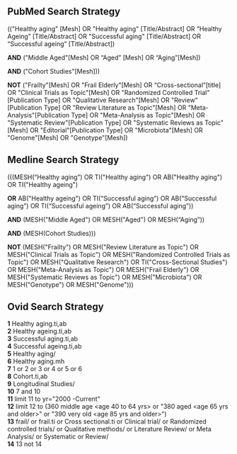 ## **PubMed Search Strategy**
(("Healthy aging" [Mesh] OR "Healthy aging" [Title/Abstract] OR “Healthy Ageing” [Title/Abstract] OR "Successful aging" [Title/Abstract] OR “Successful ageing” [Title/Abstract]) 

**AND** ("Middle Aged"[Mesh] OR “Aged” [Mesh] OR “Aging”[Mesh])

**AND** ("Cohort Studies"[Mesh]))

**NOT** ("Frailty"[Mesh] OR "Frail Elderly"[Mesh] OR “Cross-sectional”[title] OR "Clinical Trials as Topic"[Mesh] OR "Randomized Controlled Trial"[Publication Type] OR "Qualitative Research"[Mesh] OR "Review"[Publication Type] OR "Review Literature as Topic"[Mesh] OR "Meta-Analysis"[Publication Type] OR "Meta-Analysis as Topic"[Mesh] OR "Systematic Review"[Publication Type] OR "Systematic Reviews as Topic"[Mesh] OR "Editorial"[Publication Type] OR "Microbiota"[Mesh] OR "Genome"[Mesh] OR "Genotype"[Mesh])

## **Medline Search Strategy**
(((MESH(“Healthy aging”) OR TI("Healthy aging") OR AB("Healthy aging") OR TI("Healthy ageing") 

**OR** AB("Healthy ageing") OR TI(“Successful aging”) OR AB(“Successful aging”) OR TI(“Successful ageing”) OR AB(“Successful aging”)) 

**AND** (MESH("Middle Aged") OR MESH("Aged") OR MESH(“Aging”))

**AND** (MESH(Cohort Studies)))

**NOT** (MESH("Frailty") OR MESH("Review Literature as Topic") OR MESH("Clinical Trials as Topic") OR MESH("Randomized Controlled Trials as Topic") OR MESH("Qualitative Research") OR TI("Cross-Sectional Studies") OR MESH("Meta-Analysis as Topic") OR MESH("Frail Elderly") OR MESH("Systematic Reviews as Topic") OR MESH("Microbiota") OR MESH("Genotype") OR MESH("Genome")))

## **Ovid Search Strategy**
**1** Healthy aging.ti,ab  
**2** Healthy ageing.ti,ab  
**3** Successful aging.ti,ab  
**4** Successful ageing.ti,ab  
**5** Healthy aging/  
**6** Healthy aging.mh  
**7** 1 or 2 or 3 or 4 or 5 or 6  
**8** Cohort.ti,ab  
**9** Longitudinal Studies/  
**10** 7 and 10  
**11** limit 11 to yr="2000 -Current"   
**12** limit 12 to (360 middle age <age 40 to 64 yrs> or "380 aged <age 65 yrs and older>" or "390 very old <age 85 yrs and older>")    
**13** frail/ or frail.ti or Cross sectional.ti or Clinical trial/ or Randomized controlled trials/ or Qualitative methods/ or Literature Review/ or Meta Analysis/ or Systematic or Review/    
**14** 13 not 14    
